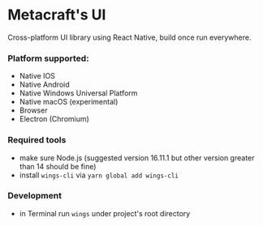 # Metacraft's UI
Cross-platform UI library using React Native, build once run everywhere.

### Platform supported:
- Native IOS
- Native Android
- Native Windows Universal Platform
- Native macOS (experimental)
- Browser
- Electron (Chromium)

### Required tools
- make sure Node.js (suggested version 16.11.1 but other version greater than 14 should be fine)
- install `wings-cli` via `yarn global add wings-cli`

### Development 
- in Terminal run `wings` under project's root directory 
